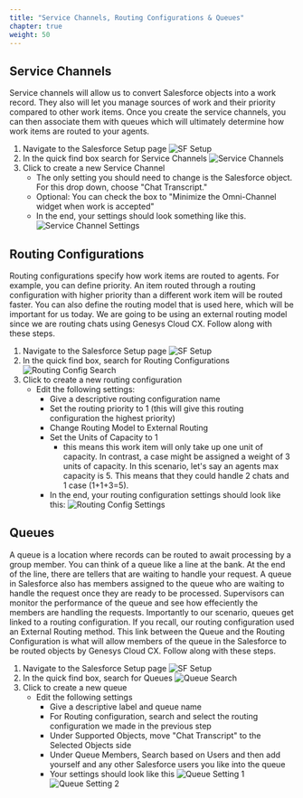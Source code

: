 ```yaml
---
title: "Service Channels, Routing Configurations & Queues"
chapter: true
weight: 50
---
```


## Service Channels
Service channels will allow us to convert Salesforce objects into a work record. They also will let you manage sources of work and their priority compared to other work items. Once you create the service channels, you can then associate them with queues which will ultimately determine how work items are routed to your agents.

1. Navigate to the Salesforce Setup page
![SF Setup](/images/SFSetup.jpg)
2. In the quick find box search for Service Channels
![Service Channels](/images/serviceChannels.jpg)
3. Click to create a new Service Channel
    - The only setting you should need to change is the Salesforce object. For this drop down, choose "Chat Transcript." 
    - Optional: You can check the box to "Minimize the Omni-Channel widget when work is accepted"
    - In the end, your settings should look something like this. 
    ![Service Channel Settings](/images/serviceChannelSettings.jpg)

## Routing Configurations
Routing configurations specify how work items are routed to agents. For example, you can define priority. An item routed through a routing configuration with higher priority than a different work item will be routed faster. You can also define the routing model that is used here, which will be important for us today. We are going to be using an external routing model since we are routing chats using Genesys Cloud CX. Follow along with these steps. 

1. Navigate to the Salesforce Setup page
![SF Setup](/images/SFSetup.jpg)
2. In the quick find box, search for Routing Configurations
![Routing Config Search](/images/routingConfigSearch.jpg)
3. Click to create a new routing configuration
    - Edit the following settings: 
        - Give a descriptive routing configuration name
        - Set the routing priority to 1 (this will give this routing configuration the highest priority)
        - Change Routing Model to External Routing
        - Set the Units of Capacity to 1 
            - this means this work item will only take up one unit of capacity. In contrast, a case might be assigned a weight of 3 units of capacity. In this scenario, let's say an agents max capacity is 5. This means that they could handle 2 chats and 1 case (1+1+3=5).
        - In the end, your routing configuration settings should look like this:
            ![Routing Config Settings](/images/routingConfigSettings.jpg)

## Queues
A queue is a location where records can be routed to await processing by a group member. You can think of a queue like a line at the bank. At the end of the line, there are tellers that are waiting to handle your request. A queue in Salesforce also has members assigned to the queue who are waiting to handle the request once they are ready to be processed. Supervisors can monitor the performance of the queue and see how effeciently the members are handling the requests. Importantly to our scenario, queues get linked to a routing configuration. If you recall, our routing configuration used an External Routing method. This link between the Queue and the Routing Configuration is what will allow members of the queue in the Salesforce to be routed objects by Genesys Cloud CX. Follow along with these steps. 

1. Navigate to the Salesforce Setup page
![SF Setup](/images/SFSetup.jpg)
2. In the quick find box, search for Queues
![Queue Search](/images/queueSearch.jpg)
3. Click to create a new queue
    - Edit the following settings
        - Give a descriptive label and queue name
        - For Routing configuration, search and select the routing configuration we made in the previous step
        - Under Supported Objects, move "Chat Transcript" to the Selected Objects side
        - Under Queue Members, Search based on Users and then add yourself and any other Salesforce users you like into the queue
        - Your settings should look like this
        ![Queue Setting 1](/images/queueSetting1.jpg)
        ![Queue Setting 2](/images/queueSetting2.jpg)



